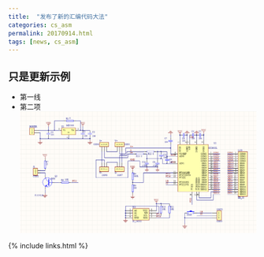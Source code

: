 ```yaml
---
title:  "发布了新的汇编代码大法"
categories: cs_asm
permalink: 20170914.html
tags: [news, cs_asm]
---
```


## 只是更新示例

 - 第一线
 - 第二项
![插入了图片](picture/sch/1186-EMC-V2-sch.png)

{% include links.html %}